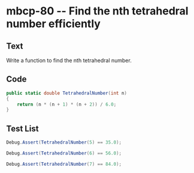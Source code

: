 # mbcp-80 -- Find the nth tetrahedral number efficiently

## Text

Write a function to find the nth tetrahedral number.

## Code

```csharp
public static double TetrahedralNumber(int n) 
{ 
    return (n * (n + 1) * (n + 2)) / 6.0; 
}
```

## Test List

```csharp
Debug.Assert(TetrahedralNumber(5) == 35.0);
```

```csharp
Debug.Assert(TetrahedralNumber(6) == 56.0);
```

```csharp
Debug.Assert(TetrahedralNumber(7) == 84.0);
```
